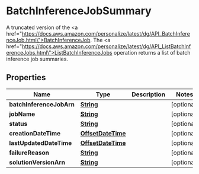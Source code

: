 

# BatchInferenceJobSummary

A truncated version of the <a href=\"https://docs.aws.amazon.com/personalize/latest/dg/API_BatchInferenceJob.html\">BatchInferenceJob</a>. The <a href=\"https://docs.aws.amazon.com/personalize/latest/dg/API_ListBatchInferenceJobs.html\">ListBatchInferenceJobs</a> operation returns a list of batch inference job summaries.

## Properties

| Name | Type | Description | Notes |
|------------ | ------------- | ------------- | -------------|
|**batchInferenceJobArn** | [**String**](String.md) |  |  [optional] |
|**jobName** | [**String**](String.md) |  |  [optional] |
|**status** | [**String**](String.md) |  |  [optional] |
|**creationDateTime** | [**OffsetDateTime**](OffsetDateTime.md) |  |  [optional] |
|**lastUpdatedDateTime** | [**OffsetDateTime**](OffsetDateTime.md) |  |  [optional] |
|**failureReason** | [**String**](String.md) |  |  [optional] |
|**solutionVersionArn** | [**String**](String.md) |  |  [optional] |



